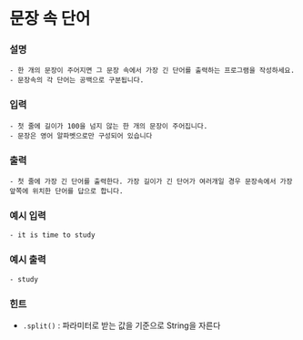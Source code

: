 # 문장 속 단어

### **설명**
    - 한 개의 문장이 주어지면 그 문장 속에서 가장 긴 단어를 출력하는 프로그램을 작성하세요.
    - 문장속의 각 단어는 공백으로 구분됩니다.
### **입력**
    - 첫 줄에 길이가 100을 넘지 않는 한 개의 문장이 주어집니다.
    - 문장은 영어 알파벳으로만 구성되어 있습니다
### **출력**
    - 첫 줄에 가장 긴 단어를 출력한다. 가장 길이가 긴 단어가 여러개일 경우 문장속에서 가장 앞쪽에 위치한 단어를 답으로 합니다.


### 예시 입력
    - it is time to study

### 예시 출력
    - study

### 힌트
- `.split()` : 파라미터로 받는 값을 기준으로 String을 자른다

